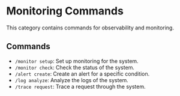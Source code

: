 # Monitoring Commands

This category contains commands for observability and monitoring.

## Commands

*   `/monitor setup`: Set up monitoring for the system.
*   `/monitor check`: Check the status of the system.
*   `/alert create`: Create an alert for a specific condition.
*   `/log analyze`: Analyze the logs of the system.
*   `/trace request`: Trace a request through the system. 